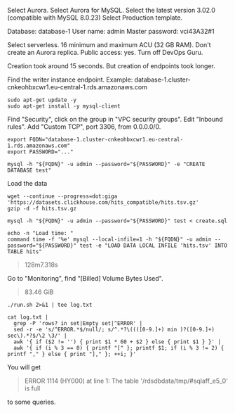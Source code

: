 Select Aurora.
Select Aurora for MySQL.
Select the latest version 3.02.0 (compatible with MySQL 8.0.23)
Select Production template.

Database: database-1
User name: admin
Master password: vci43A32#1

Select serverless.
16 minimum and maximum ACU (32 GB RAM).
Don't create an Aurora replica.
Public access: yes.
Turn off DevOps Guru.

Creation took around 15 seconds.
But creation of endpoints took longer.

Find the writer instance endpoint.
Example: database-1.cluster-cnkeohbxcwr1.eu-central-1.rds.amazonaws.com

```
sudo apt-get update -y
sudo apt-get install -y mysql-client
```

Find "Security", click on the group in "VPC security groups".
Edit "Inbound rules". Add "Custom TCP", port 3306, from 0.0.0.0/0.

```
export FQDN="database-1.cluster-cnkeohbxcwr1.eu-central-1.rds.amazonaws.com"
export PASSWORD="..."

mysql -h "${FQDN}" -u admin --password="${PASSWORD}" -e "CREATE DATABASE test"
```

Load the data

```
wget --continue --progress=dot:giga 'https://datasets.clickhouse.com/hits_compatible/hits.tsv.gz'
gzip -d -f hits.tsv.gz

mysql -h "${FQDN}" -u admin --password="${PASSWORD}" test < create.sql

echo -n "Load time: "
command time -f '%e' mysql --local-infile=1 -h "${FQDN}" -u admin --password="${PASSWORD}" test -e "LOAD DATA LOCAL INFILE 'hits.tsv' INTO TABLE hits"
```

> 128m7.318s

Go to "Monitoring", find "[Billed] Volume Bytes Used".

> 83.46 GiB

```
./run.sh 2>&1 | tee log.txt

cat log.txt |
  grep -P 'rows? in set|Empty set|^ERROR' |
  sed -r -e 's/^ERROR.*$/null/; s/^.*?\((([0-9.]+) min )?([0-9.]+) sec\).*?$/\2 \3/' |
  awk '{ if ($2 != '') { print $1 * 60 + $2 } else { print $1 } }' |
  awk '{ if (i % 3 == 0) { printf "[" }; printf $1; if (i % 3 != 2) { printf "," } else { print "]," }; ++i; }'
```

You will get
> ERROR 1114 (HY000) at line 1: The table '/rdsdbdata/tmp/#sqlaff_e5_0' is full

to some queries.
